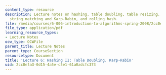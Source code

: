 ```yaml
---
content_type: resource
description: Lecture notes on hashing, table doubling, table resizing, amortization,
  string matching and Karp-Rabin, and rolling hash.
file: /media/courses/6-006-introduction-to-algorithms-spring-2008/2cc0efa30d154a5ec5e161a0adcfc373_lec6.pdf
file_type: application/pdf
learning_resource_types:
- Lecture Notes
ocw_type: OCWFile
parent_title: Lecture Notes
parent_type: CourseSection
resourcetype: Document
title: 'Lecture 6: Hashing II: Table Doubling, Karp-Rabin'
uid: 2cc0efa3-0d15-4a5e-c5e1-61a0adcfc373
---
```

